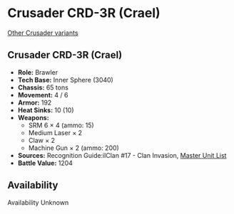 # Crusader CRD-3R (Crael)

[Other Crusader variants](../crusader.md)

## Crusader CRD-3R (Crael)
- **Role:** Brawler
- **Tech Base:** Inner Sphere (3040)
- **Chassis:** 65 tons
- **Movement:** 4 / 6
- **Armor:** 192
- **Heat Sinks:** 10 (10)
- **Weapons:**
  - SRM 6 × 4 (ammo: 15)
  - Medium Laser × 2
  - Claw × 2
  - Machine Gun × 2 (ammo: 200)
- **Sources:** Recognition Guide:ilClan #17 - Clan Invasion, [Master Unit List](http://masterunitlist.info/Unit/Details/753/crusader-crd-3r-crael)
- **Battle Value:** 1204

## Availability

Availability Unknown

